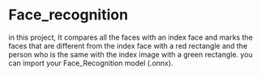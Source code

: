 # Face_recognition

in this project, It compares all the faces with an index face and marks the faces that are different from the index face with a red rectangle and the person who is the same with the index image with a green rectangle. you can import your Face_Recognition model (.onnx).
